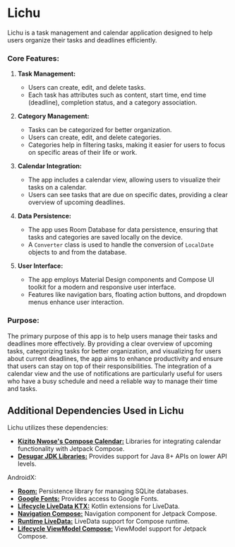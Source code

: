 # Lichu
Lichu is a task management and calendar application designed to help users organize their tasks and deadlines efficiently.

### Core Features:

1. **Task Management:**
   - Users can create, edit, and delete tasks.
   - Each task has attributes such as content, start time, end time (deadline), completion status, and a category association.

2. **Category Management:**
   - Tasks can be categorized for better organization.
   - Users can create, edit, and delete categories.
   - Categories help in filtering tasks, making it easier for users to focus on specific areas of their life or work.

3. **Calendar Integration:**
   - The app includes a calendar view, allowing users to visualize their tasks on a calendar.
   - Users can see tasks that are due on specific dates, providing a clear overview of upcoming deadlines.

4. **Data Persistence:**
   - The app uses Room Database for data persistence, ensuring that tasks and categories are saved locally on the device.
   - A `Converter` class is used to handle the conversion of `LocalDate` objects to and from the database.

5. **User Interface:**
   - The app employs Material Design components and Compose UI toolkit for a modern and responsive user interface.
   - Features like navigation bars, floating action buttons, and dropdown menus enhance user interaction.

### Purpose:

The primary purpose of this app is to help users manage their tasks and deadlines more effectively. By providing a clear overview of upcoming tasks, categorizing tasks for better organization, and visualizing for users about current deadlines, the app aims to enhance productivity and ensure that users can stay on top of their responsibilities. The integration of a calendar view and the use of notifications are particularly useful for users who have a busy schedule and need a reliable way to manage their time and tasks.

## Additional Dependencies Used in Lichu

Lichu utilizes these dependencies:
- **[Kizito Nwose's Compose Calendar:](https://github.com/kizitonwose/Calendar)** Libraries for integrating calendar functionality with Jetpack Compose.
- **[Desugar JDK Libraries:](https://developer.android.com/studio/write/java8-support#library-desugaring)** Provides support for Java 8+ APIs on lower API levels.

AndroidX:
- **[Room:](https://developer.android.com/jetpack/androidx/releases/room)** Persistence library for managing SQLite databases.
- **[Google Fonts:](https://developer.android.com/reference/kotlin/androidx/compose/ui/text/googlefonts/package-summary.html)** Provides access to Google Fonts.
- **[Lifecycle LiveData KTX:](https://developer.android.com/topic/libraries/architecture/livedata)** Kotlin extensions for LiveData.
- **[Navigation Compose:](https://developer.android.com/jetpack/androidx/releases/navigation)** Navigation component for Jetpack Compose.
- **[Runtime LiveData:](https://developer.android.com/jetpack/androidx/releases/compose-runtime)** LiveData support for Compose runtime.
- **[Lifecycle ViewModel Compose:](https://developer.android.com/jetpack/androidx/releases/lifecycle)** ViewModel support for Jetpack Compose.
